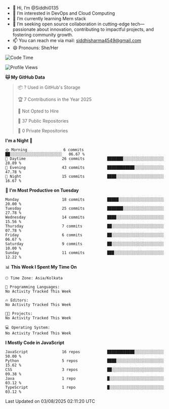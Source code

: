 - 👋 Hi, I’m @Siddhi0135
- 👀 I’m interested in DevOps and Cloud Computing
- 🌱 I’m currently learning Mern stack
- 💞️ I’m seeking open source collaboration in cutting-edge
     tech—passionate about innovation, contributing to impactful projects,
     and fostering community growth.
- 📫 You can reach me via mail: siddhisharma4549@gmail.com
- 😄 Pronouns: She/Her


<!--START_SECTION:waka-->
![Code Time](http://img.shields.io/badge/Code%20Time-28%20hrs%2057%20mins-blue)

![Profile Views](http://img.shields.io/badge/Profile%20Views-0-blue)

**🐱 My GitHub Data** 

> 📦 ? Used in GitHub's Storage 
 > 
> 🏆 7 Contributions in the Year 2025
 > 
> 🚫 Not Opted to Hire
 > 
> 📜 37 Public Repositories 
 > 
> 🔑 0 Private Repositories 
 > 
**I'm a Night 🦉** 

```text
🌞 Morning                6 commits           ██░░░░░░░░░░░░░░░░░░░░░░░   06.67 % 
🌆 Daytime                26 commits          ███████░░░░░░░░░░░░░░░░░░   28.89 % 
🌃 Evening                43 commits          ████████████░░░░░░░░░░░░░   47.78 % 
🌙 Night                  15 commits          ████░░░░░░░░░░░░░░░░░░░░░   16.67 % 
```
📅 **I'm Most Productive on Tuesday** 

```text
Monday                   18 commits          █████░░░░░░░░░░░░░░░░░░░░   20.00 % 
Tuesday                  25 commits          ███████░░░░░░░░░░░░░░░░░░   27.78 % 
Wednesday                14 commits          ████░░░░░░░░░░░░░░░░░░░░░   15.56 % 
Thursday                 7 commits           ██░░░░░░░░░░░░░░░░░░░░░░░   07.78 % 
Friday                   6 commits           ██░░░░░░░░░░░░░░░░░░░░░░░   06.67 % 
Saturday                 9 commits           ██░░░░░░░░░░░░░░░░░░░░░░░   10.00 % 
Sunday                   11 commits          ███░░░░░░░░░░░░░░░░░░░░░░   12.22 % 
```


📊 **This Week I Spent My Time On** 

```text
🕑︎ Time Zone: Asia/Kolkata

💬 Programming Languages: 
No Activity Tracked This Week

🔥 Editors: 
No Activity Tracked This Week

🐱‍💻 Projects: 
No Activity Tracked This Week

💻 Operating System: 
No Activity Tracked This Week
```

**I Mostly Code in JavaScript** 

```text
JavaScript               16 repos            ████████████░░░░░░░░░░░░░   50.00 % 
Python                   5 repos             ████░░░░░░░░░░░░░░░░░░░░░   15.62 % 
CSS                      3 repos             ██░░░░░░░░░░░░░░░░░░░░░░░   09.38 % 
Java                     1 repo              █░░░░░░░░░░░░░░░░░░░░░░░░   03.12 % 
TypeScript               1 repo              █░░░░░░░░░░░░░░░░░░░░░░░░   03.12 % 
```




 Last Updated on 03/08/2025 02:11:20 UTC
<!--END_SECTION:waka-->

<!---
Siddhi0135/Siddhi0135 is a ✨ special ✨ repository because its `README.md` (this file) appears on your GitHub profile.
You can click the Preview link to take a look at your changes.
--->
